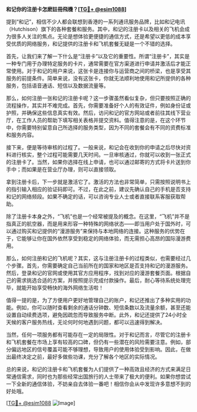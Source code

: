 **和记你的注册卡怎麽註冊飛機？[[TG💪+ @esim1088](https://t.me/s/esim1088)]**

提到“和记”，相信不少人都会联想到香港的一系列通讯服务品牌，比如和记电讯（Hutchison）旗下的各种套餐和服务。其中，和记的注册卡以及相关的飞机会成为很多人关注的焦点。无论是想体验更便捷的通信方式，还是希望以更低的成本享受优质的网络服务，和记提供的注册卡和飞机套餐无疑是一个不错的选择。

首先，让我们来了解一下什么是“注册卡”以及它的重要性。所谓“注册卡”，其实是一种专门用于办理特定服务的卡片，通常需要在官方渠道进行申请并激活后才能正常使用。对于和记的用户来说，这张卡是连接你与运营商之间的桥梁，也是享受其服务的前提条件。简单来说，没有这张卡，你就无法顺利地使用和记所提供的各种服务，包括语音通话、短信以及数据流量等。

那么，如何注册一张和记的注册卡呢？这一步骤虽然看似复杂，但只要按照正确的流程操作，其实并不难完成。首先，你需要准备好个人的有效证件，例如身份证或护照，并确保这些信息真实有效。然后，访问和记的官方网站或者前往其线下营业厅，在工作人员的帮助下填写相关表格并提交资料。值得注意的是，在这个环节中，你需要特别留意自己所选择的服务类型，因为不同的套餐会有不同的资费标准和服务内容。

接下来，便是等待审核的过程了。一般来说，和记会在收到你的申请之后尽快对资料进行核实，整个过程可能需要几天时间。一旦审核通过，你就可以收到一张正式的注册卡了。当然，如果你选择在线上申请，也可以通过邮寄的方式将卡片送到你手中；而如果是在营业厅办理，则可以直接领取。

拿到注册卡后，下一步就是激活它了。激活的方法也非常简单，只需按照说明书上的指引输入相应的验证码即可。不过，在此之前，建议先确认自己的手机是否支持和记的网络频段。如果不确定的话，可以咨询专业人士或者直接联系客服获取帮助。

除了注册卡本身之外，“飞机”也是一个经常被提及的概念。在这里，“飞机”并不是指真正的航空器，而是用来形容一种特殊的网络状态——即当用户处于国外时，可以通过购买和记提供的“漫游服务”来保持与本地网络的连接。这种服务的优势在于，它能够让你在国外依然享受到稳定的网络体验，而无需担心高昂的国际漫游费用。

那么，如何注册和记的飞机呢？其实，这与注册注册卡的过程类似，也需要经过几个步骤。首先，你需要确定自己当前所在的国家和地区是否支持和记的漫游服务。然后，登录和记的官网或使用其官方应用程序，找到对应的漫游套餐页面。根据自己的需求挑选合适的方案，并按照提示完成付款操作。最后，耐心等待系统处理完毕，就能开始享受畅快的海外网络生活啦！

值得一提的是，为了方便用户更好地管理自己的账户，和记还推出了多种实用的功能。例如，你可以随时查看剩余的通话分钟数、短信条数以及流量余额，甚至还能设置自动续费选项，避免因疏忽而导致服务中断。此外，和记还提供了24小时全天候的客户服务热线，无论何时何地遇到问题，都可以迅速得到解决。

当然，任何一项服务都有可能存在一定的局限性。对于和记而言，尽管它的注册卡和飞机套餐在市场上享有较高的口碑，但仍有一些潜在的风险需要注意。例如，部分偏远地区的信号覆盖可能不够理想，导致用户的使用体验受到影响。因此，在做出最终决定之前，最好多做些功课，充分了解各个地区的实际情况。

总的来说，和记的注册卡和飞机套餐为人们提供了一种高效且经济的方式来满足日常通信需求，同时也为那些经常出国旅行的人士带来了极大的便利。如果你想尝试一下全新的通信体验，不妨亲自去体验一番吧！相信你会从中发现许多意想不到的好处哦。

[[TG💪+ @esim1088](https://t.me/s/esim1088) ![Image](https://i.postimg.cc/4NQfJmqS/Snipaste-2025-05-13-00-14-12.png)]